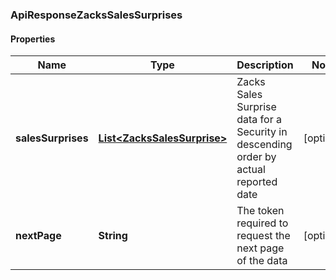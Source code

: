 
### ApiResponseZacksSalesSurprises

#### Properties
Name | Type | Description | Notes
------------ | ------------- | ------------- | -------------
**salesSurprises** | [**List&lt;ZacksSalesSurprise&gt;**](ZacksSalesSurprise.md) | Zacks Sales Surprise data for a Security in descending order by actual reported date |  [optional]
**nextPage** | **String** | The token required to request the next page of the data |  [optional]




